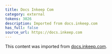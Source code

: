 ```yaml
---
title: Docs Inkeep Com
category: external
tokens: 3026
description: Imported from docs.inkeep.com
has_full: false
source_url: https://docs.inkeep.com
---
```


This content was imported from [docs.inkeep.com](https://docs.inkeep.com).
